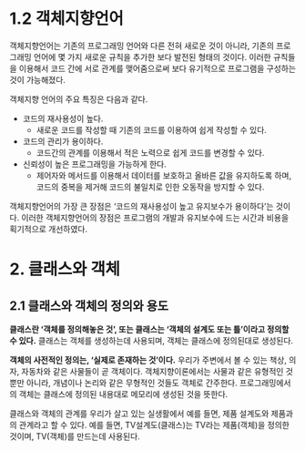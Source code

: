 # 1.2 객체지향언어

객체지향언어는 기존의 프로그래밍 언어와 다른 전혀 새로운 것이 아니라, 기존의 프로그래밍 언어에 몇 가지 새로운 규칙을 추가한 보다 발전된 형태의 것이다. 이러한 규칙들을 이용해서 코드 간에 서로 관계를 맺어줌으로써 보다 유기적으로 프로그램을 구성하는 것이 가능해졌다.

객체지향 언어의 주요 특징은 다음과 같다.

* 코드의 재사용성이 높다.
    * 새로운 코드를 작성할 때 기존의 코드를 이용하여 쉽게 작성할 수 있다.
* 코드의 관리가 용이하다.
    * 코드간의 관계를 이용해서 적은 노력으로 쉽게 코드를 변경할 수 있다.
* 신뢰성이 높은 프로그래밍을 가능하게 한다.
    * 제어자와 메서드를 이용해서 데이터를 보호하고 올바른 값을 유지하도록 하며, 코드의 중복을 제거해 코드의 불일치로 인한 오동작을 방지할 수 있다.

객체지향언어의 가장 큰 장점은 ‘코드의 재사용성이 높고 유지보수가 용이하다’는 것이다. 이러한 객체지향언어의 장점은 프로그램의 개발과 유지보수에 드는 시간과 비용을 획기적으로 개선하였다.

# 2. 클래스와 객체

## 2.1 클래스와 객체의 정의와 용도

**클래스란 ‘객체를 정의해놓은 것’, 또는 클래스는 ‘객체의 설계도 또는 틀’이라고 정의할 수 있다.** 클래스는 객체를 생성하는데 사용되며, 객체는 클래스에 정의된대로 생성된다.

**객체의 사전적인 정의는, ‘실제로 존재하는 것’이다.** 우리가 주변에서 볼 수 있는 책상, 의자, 자동차와 같은 사물들이 곧 객체이다. 객체지향이론에서는 사물과 같은 유형적인 것 뿐만 아니라, 개념이나 논리와 같은 무형적인 것들도 객체로 간주한다. 프로그래밍에서의 객체는 클래스에 정의된 내용대로 메모리에 생성된 것을 뜻한다.

클래스와 객체의 관계를 우리가 살고 있는 실생활에서 예를 들면, 제품 설계도와 제품과의 관계라고 할 수 있다. 예를 들면, TV설계도(클래스)는 TV라는 제품(객체)을 정의한 것이며, TV(객체)를 만드는데 사용된다.